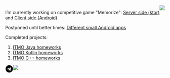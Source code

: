  <img align="right" src="https://github-readme-stats.vercel.app/api/top-langs/?username=NULL31337&hide=javascript,html&theme=gotham" />



I’m currently working on competitive game "Memorize": [Server side (ktor)](https://github.com/NULL31337/MemorizeGame)
 and [Client side (Android)](https://github.com/NULL31337/MemorizeGameAndroid)


Postponed until better times: [Different small Android apps](https://github.com/NULL31337/RetrofitTraining)



Сompleted projects:
1) [ITMO Java homeworks](https://github.com/NULL31337/Paradigms---Java)
2) [ITMO Kotlin homeworks](https://github.com/NULL31337/Kotlin_HW)
3) [ITMO C++ homeworks](https://github.com/NULL31337/CPP-KT)

<a href="https://t.me/NULL3301">
         <img src= "telegram.png" width="5%" align = "left">
         <img align="" src="https://komarev.com/ghpvc/?username=NULL31337" />
</a>

